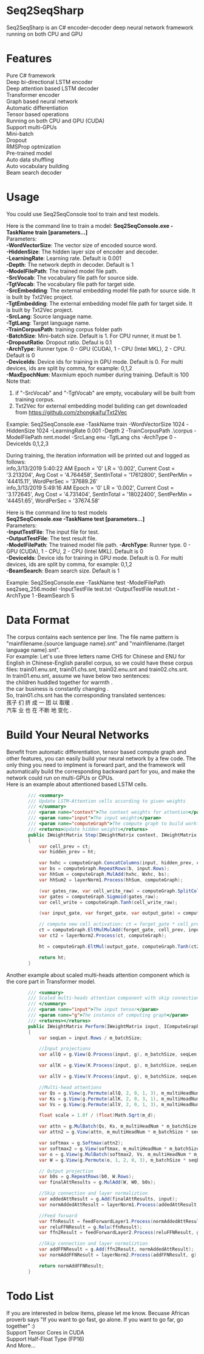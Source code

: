 ﻿# Seq2SeqSharp  
Seq2SeqSharp is an C# encoder-decoder deep neural network framework running on both CPU and GPU  

# Features  
Pure C# framework   
Deep bi-directional LSTM encoder  
Deep attention based LSTM decoder  
Transformer encoder  
Graph based neural network  
Automatic differentiation  
Tensor based operations  
Running on both CPU and GPU (CUDA)  
Support multi-GPUs  
Mini-batch  
Dropout  
RMSProp optmization  
Pre-trained model  
Auto data shuffling  
Auto vocabulary building  
Beam search decoder  

# Usage  
You could use Seq2SeqConsole tool to train and test models.  

Here is the command line to train a model:
**Seq2SeqConsole.exe -TaskName train [parameters...]**  
Parameters:  
**-WordVectorSize**: The vector size of encoded source word.  
**-HiddenSize**: The hidden layer size of encoder and decoder.    
**-LearningRate**: Learning rate. Default is 0.001  
**-Depth**: The network depth in decoder. Default is 1  
**-ModelFilePath**: The trained model file path.  
**-SrcVocab**: The vocabulary file path for source side.  
**-TgtVocab**: The vocabulary file path for target side.  
**-SrcEmbedding**: The external embedding model file path for source side. It is built by Txt2Vec project.  
**-TgtEmbedding**: The external embedding model file path for target side. It is built by Txt2Vec project.  
**-SrcLang**: Source language name.  
**-TgtLang**: Target language name.  
**-TrainCorpusPath**: training corpus folder path  
**-BatchSize**: Mini-batch size. Default is 1. For CPU runner, it must be 1.  
**-DropoutRatio**: Dropout ratio. Defaul is 0.1  
**-ArchType**: Runner type. 0 - GPU (CUDA), 1 - CPU (Intel MKL), 2 - CPU. Default is 0  
**-DeviceIds**: Device ids for training in GPU mode. Default is 0. For multi devices, ids are split by comma, for example: 0,1,2  
**-MaxEpochNum**: Maxmium epoch number during training. Default is 100  
Note that:  
  1) if "-SrcVocab" and "-TgtVocab" are empty, vocabulary will be built from training corpus.  
  2) Txt2Vec for external embedding model building can get downloaded from https://github.com/zhongkaifu/Txt2Vec  

Example: Seq2SeqConsole.exe -TaskName train -WordVectorSize 1024 -HiddenSize 1024 -LearningRate 0.001 -Depth 2 -TrainCorpusPath .\corpus -ModelFilePath nmt.model -SrcLang enu -TgtLang chs -ArchType 0 -DeviceIds 0,1,2,3  

During training, the iteration information will be printed out and logged as follows:  
info,3/13/2019 5:40:22 AM Epoch = '0' LR = '0.002', Current Cost = '3.213204', Avg Cost = '4.764458', SentInTotal = '17612800', SentPerMin = '44415.11', WordPerSec = '37689.26'  
info,3/13/2019 5:49:16 AM Epoch = '0' LR = '0.002', Current Cost = '3.172645', Avg Cost = '4.731404', SentInTotal = '18022400', SentPerMin = '44451.65', WordPerSec = '37674.58'  

Here is the command line to test models  
**Seq2SeqConsole.exe -TaskName test [parameters...]**  
Parameters:  
**-InputTestFile**: The input file for test.  
**-OutputTestFile**: The test result file.  
**-ModelFilePath**: The trained model file path. 
**-ArchType**: Runner type. 0 - GPU (CUDA), 1 - CPU, 2 - CPU (Intel MKL). Default is 0  
**-DeviceIds**: Device ids for training in GPU mode. Default is 0. For multi devices, ids are split by comma, for example: 0,1,2  
**-BeamSearch**: Beam search size. Default is 1  

Example: Seq2SeqConsole.exe -TaskName test -ModelFilePath seq2seq_256.model -InputTestFile test.txt -OutputTestFile result.txt -ArchType 1 -BeamSearch 5  

# Data Format  
The corpus contains each sentence per line. The file name pattern is "mainfilename.{source language name}.snt" and "mainfilename.{target language name}.snt".    
For example: Let's use three letters name CHS for Chinese and ENU for English in Chinese-English parallel corpus, so we could have these corpus files: train01.enu.snt, train01.chs.snt, train02.enu.snt and train02.chs.snt.  
In train01.enu.snt, assume we have below two sentences:  
the children huddled together for warmth .  
the car business is constantly changing .  
So, train01.chs.snt has the corresponding translated sentences:  
孩子 们 挤 成 一 团 以 取暖 .  
汽车 业 也 在 不断 地 变化 .  

# Build Your Neural Networks  
Benefit from automatic differentiation, tensor based compute graph and other features, you can easily build your neural network by a few code. The only thing you need to implment is forward part, and the framework will automatically build the corresponding backward part for you, and make the network could run on multi-GPUs or CPUs.  
Here is an example about attentioned based LSTM cells.  
```c#
        /// <summary>
        /// Update LSTM-Attention cells according to given weights
        /// </summary>
        /// <param name="context">The context weights for attention</param>
        /// <param name="input">The input weights</param>
        /// <param name="computeGraph">The compute graph to build workflow</param>
        /// <returns>Update hidden weights</returns>
        public IWeightMatrix Step(IWeightMatrix context, IWeightMatrix input, IComputeGraph computeGraph)
        {
            var cell_prev = ct;
            var hidden_prev = ht;

            var hxhc = computeGraph.ConcatColumns(input, hidden_prev, context);
            var bs = computeGraph.RepeatRows(b, input.Rows);
            var hhSum = computeGraph.MulAdd(hxhc, Wxhc, bs);
            var hhSum2 = layerNorm1.Process(hhSum, computeGraph);

            (var gates_raw, var cell_write_raw) = computeGraph.SplitColumns(hhSum2, hdim * 3, hdim);
            var gates = computeGraph.Sigmoid(gates_raw);
            var cell_write = computeGraph.Tanh(cell_write_raw);

            (var input_gate, var forget_gate, var output_gate) = computeGraph.SplitColumns(gates, hdim, hdim, hdim);

            // compute new cell activation: ct = forget_gate * cell_prev + input_gate * cell_write
            ct = computeGraph.EltMulMulAdd(forget_gate, cell_prev, input_gate, cell_write);
            var ct2 = layerNorm2.Process(ct, computeGraph);

            ht = computeGraph.EltMul(output_gate, computeGraph.Tanh(ct2));

            return ht;
        }
```
Another example about scaled multi-heads attention component which is the core part in Transformer model.  
```c#
        /// <summary>
        /// Scaled multi-heads attention component with skip connectioned feed forward layers
        /// </summary>
        /// <param name="input">The input tensor</param>
        /// <param name="g">The instance of computing graph</param>
        /// <returns></returns>
        public IWeightMatrix Perform(IWeightMatrix input, IComputeGraph g)
        {
            var seqLen = input.Rows / m_batchSize;

            //Input projections
            var allQ = g.View(Q.Process(input, g), m_batchSize, seqLen, m_multiHeadNum, m_d);

            var allK = g.View(K.Process(input, g), m_batchSize, seqLen, m_multiHeadNum, m_d);

            var allV = g.View(V.Process(input, g), m_batchSize, seqLen, m_multiHeadNum, m_d);

            //Multi-head attentions
            var Qs = g.View(g.Permute(allQ, 2, 0, 1, 3), m_multiHeadNum * m_batchSize, seqLen, m_d);
            var Ks = g.View(g.Permute(allK, 2, 0, 3, 1), m_multiHeadNum * m_batchSize, m_d, seqLen);
            var Vs = g.View(g.Permute(allV, 2, 0, 1, 3), m_multiHeadNum * m_batchSize, seqLen, m_d);

            float scale = 1.0f / (float)Math.Sqrt(m_d);

            var attn = g.MulBatch(Qs, Ks, m_multiHeadNum * m_batchSize, scale);
            var attn2 = g.View(attn, m_multiHeadNum * m_batchSize * seqLen, seqLen);

            var softmax = g.Softmax(attn2);
            var softmax2 = g.View(softmax, m_multiHeadNum * m_batchSize, seqLen, seqLen);
            var o = g.View(g.MulBatch(softmax2, Vs, m_multiHeadNum * m_batchSize), m_multiHeadNum, m_batchSize, seqLen, m_d);
            var W = g.View(g.Permute(o, 1, 2, 0, 3), m_batchSize * seqLen, m_multiHeadNum * m_d);

            // Output projection
            var b0s = g.RepeatRows(b0, W.Rows);
            var finalAttResults = g.MulAdd(W, W0, b0s);

            //Skip connection and layer normaliztion
            var addedAttResult = g.Add(finalAttResults, input);
            var normAddedAttResult = layerNorm1.Process(addedAttResult, g);

            //Feed forward
            var ffnResult = feedForwardLayer1.Process(normAddedAttResult, g);
            var reluFFNResult = g.Relu(ffnResult);
            var ffn2Result = feedForwardLayer2.Process(reluFFNResult, g);

            //Skip connection and layer normaliztion
            var addFFNResult = g.Add(ffn2Result, normAddedAttResult);
            var normAddFFNResult = layerNorm2.Process(addFFNResult, g);

            return normAddFFNResult;
        }
```

# Todo List  
If you are interested in below items, please let me know. Becuase African proverb says "If you want to go fast, go alone. If you want to go far, go together" :)  
Support Tensor Cores in CUDA  
Support Half-Float Type (FP16)  
And More...  